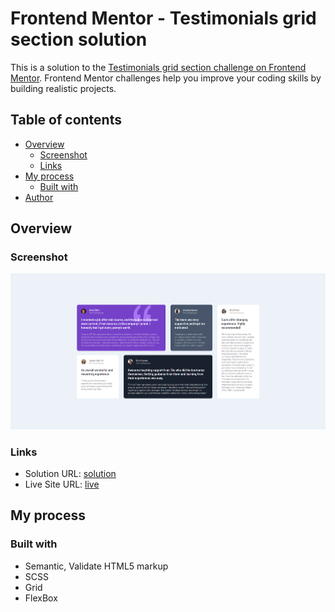 # Frontend Mentor - Testimonials grid section solution

This is a solution to the [Testimonials grid section challenge on Frontend Mentor](https://www.frontendmentor.io/challenges/testimonials-grid-section-Nnw6J7Un7). Frontend Mentor challenges help you improve your coding skills by building realistic projects. 

## Table of contents

- [Overview](#overview)
  - [Screenshot](#screenshot)
  - [Links](#links)
- [My process](#my-process)
  - [Built with](#built-with)
- [Author](#author)

## Overview

### Screenshot

![](./screenshot.png)

### Links

- Solution URL: [solution](https://www.frontendmentor.io/challenges/testimonials-grid-section-Nnw6J7Un7/hub)
- Live Site URL: [live](https://lackevil.github.io/Testimonials-grid-section/)

## My process

### Built with

- Semantic, Validate HTML5 markup
- SCSS
- Grid 
- FlexBox